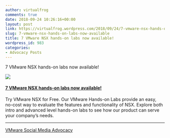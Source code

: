 ```yaml
---
author: virtualfrog
comments: true
date: 2018-09-24 10:26:16+00:00
layout: post
link: https://virtualfrog.wordpress.com/2018/09/24/7-vmware-nsx-hands-on-labs-now-available/
slug: 7-vmware-nsx-hands-on-labs-now-available
title: 7 VMware NSX hands-on labs now available!
wordpress_id: 983
categories:
- Advocacy Posts
---
```


7 VMware NSX hands-on labs now available!

[![](https://d3utlhu53nfcwz.cloudfront.net/171901/cdnImage/article/84b719ca-225d-470f-987d-6ab221a509f4/?size=Box320)](http://bit.ly/2xNQ1of)

#### [7 VMware NSX hands-on labs now available!](http://bit.ly/2xNQ1of)

Try VMware NSX for Free. Our VMware Hands-on Labs provide an easy, no-cost way to evaluate the features and functionality of NSX. Explore both intro and advanced level hands-on labs to see how our product can serve your company’s needs.

* * *

[VMware Social Media Advocacy](http://advocacy.vmware.com)
